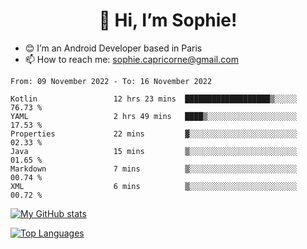 <h1 align="center"> 👋 Hi, I’m Sophie! </h1>  

- 😊 I’m an Android Developer based in Paris
- 📫 How to reach me: sophie.capricorne@gmail.com


<!--START_SECTION:waka-->

```text
From: 09 November 2022 - To: 16 November 2022

Kotlin                 12 hrs 23 mins  ███████████████████▒░░░░░   76.73 %
YAML                   2 hrs 49 mins   ████▒░░░░░░░░░░░░░░░░░░░░   17.53 %
Properties             22 mins         ▓░░░░░░░░░░░░░░░░░░░░░░░░   02.33 %
Java                   15 mins         ▒░░░░░░░░░░░░░░░░░░░░░░░░   01.65 %
Markdown               7 mins          ▒░░░░░░░░░░░░░░░░░░░░░░░░   00.74 %
XML                    6 mins          ▒░░░░░░░░░░░░░░░░░░░░░░░░   00.72 %
```

<!--END_SECTION:waka-->

[![My GitHub stats](https://github-readme-stats.vercel.app/api?username=sophicapri&show_icons=true&theme=buefy)](https://github.com/anuraghazra/github-readme-stats)

[![Top Languages](https://github-readme-stats.vercel.app/api/top-langs/?username=sophicapri&langs_count=2&layout=compact)](https://github.com/anuraghazra/github-readme-stats)
